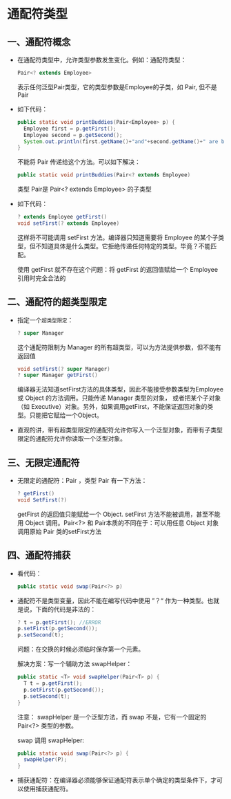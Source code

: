 # 通配符类型

## 一、通配符概念

- 在通配符类型中，允许类型参数发生变化。例如：通配符类型：

  ```java
  Pair<? extends Employee>
  ```

  表示任何泛型Pair类型，它的类型参数是Employee的子类，如 Pair<Manager>, 但不是Pair<String>

- 如下代码：

  ```java
  public static void printBuddies(Pair<Employee> p) {
  	Employee first = p.getFirst();
  	Employee second = p.getSecond();
  	System.out.println(first.getName()+"and"+second.getName()+" are buddies.");
  }
  ```

  不能将 Pair<Manager> 传递给这个方法。可以如下解决：

  ```java
  public static void printBuddies(Pair<? extends Employee)
  ```

  类型  Pair<Manager>是 Pair<? extends Employee> 的子类型

- 如下代码：

  ```java
  ? extends Employee getFirst()
  void setFirst(? extends Employee)
  ```

  这样将不可能调用 setFirst 方法。编译器只知道需要将 Employee 的某个子类型，但不知道具体是什么类型。它拒绝传递任何特定的类型。毕竟？不能匹配。

  使用 getFirst 就不存在这个问题：将 getFirst 的返回值赋给一个 Employee 引用时完全合法的

## 二、通配符的超类型限定

- 指定一个`超类型限定`：

  ```java
  ? super Manager
  ```

  这个通配符限制为 Manager 的所有超类型，可以为方法提供参数，但不能有返回值

  ```java
  void setFirst(? super Manager)
  ? super Manager getFirst()
  ```

  编译器无法知道setFirst方法的具体类型，因此不能接受参数类型为Employee 或 Object 的方法调用。只能传递 Manager 类型的对象， 或者把某个子对象 （如 Executive）对象。另外，如果调用getFirst，不能保证返回对象的类型。只能把它赋给一个Object。

- 直观的讲，带有超类型限定的通配符允许你写入一个泛型对象，而带有子类型限定的通配符允许你读取一个泛型对象。

## 三、无限定通配符

- 无限定的通配符：Pair<?> ，类型 Pair<?> 有一下方法：

  ```java
  ? getFirst()
  void SetFirst(?)
  ```

  getFirst 的返回值只能赋给一个 Object. setFirst 方法不能被调用，甚至不能用 Object 调用。Pair<?> 和 Pair本质的不同在于：可以用任意 Object 对象调用原始 Pair 类的setFirst方法

## 四、通配符捕获

- 看代码：

  ```java
  public static void swap(Pair<?> p)
  ```

- 通配符不是类型变量，因此不能在编写代码中使用 ”？“ 作为一种类型。也就是说，下面的代码是非法的：

  ```java
  ? t = p.getFirst(); //ERROR
  p.setFirst(p.getSecond());
  p.setSecond(t);
  ```

  问题：在交换的时候必须临时保存第一个元素。

  解决方案：写一个辅助方法 swapHelper：

  ```java
  public static <T> void swapHelper(Pair<T> p) {
  	T t = p.getFirst();
  	p.setFirst(p.getSecond());
  	p.setSecond(t);
  }
  ```

  注意： swapHelper 是一个泛型方法，而 swap 不是，它有一个固定的 Pair<?> 类型的参数。

  swap 调用 swapHelper:

  ```java
  public static void swap(Pair<?> p) {
  	swapHelper(P);
  }
  ```

- 捕获通配符：在编译器必须能够保证通配符表示单个确定的类型条件下，才可以使用捕获通配符。